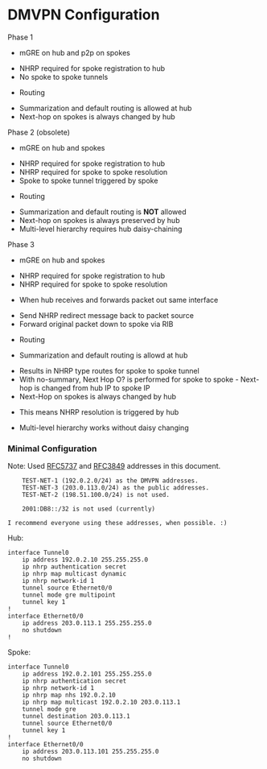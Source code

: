 

# DMVPN Configuration #

Phase 1
* mGRE on hub and p2p on spokes
 + NHRP required for spoke registration to hub
 + No spoke to spoke tunnels
* Routing
 + Summarization and default routing is allowed at hub
 + Next-hop on spokes is always changed by hub

Phase 2 (obsolete)
* mGRE on hub and spokes
 + NHRP required for spoke registration to hub
 + NHRP required for spoke to spoke resolution
 + Spoke to spoke tunnel triggered by spoke
* Routing
 + Summarization and default routing is __NOT__ allowed
 + Next-hop on spokes is always preserved by hub
 + Multi-level hierarchy requires hub daisy-chaining

Phase 3
 * mGRE on hub and spokes
  + NHRP required for spoke registration to hub
  + NHRP required for spoke to spoke resolution
 * When hub receives and forwards packet out same interface
  + Send NHRP redirect message back to packet source
  + Forward original packet down to spoke via RIB
 * Routing
  + Summarization and default routing is allowd at hub
   * Results in NHRP type routes for spoke to spoke tunnel
   * With no-summary, Next Hop O? is performed for spoke to spoke
    - Next-hop is changed from hub IP to spoke IP
 * Next-Hop on spokes is always changed by hub
  + This means NHRP resolution is triggered by hub
 * Multi-level hierarchy works without daisy changing


### Minimal Configuration ###

Note: Used [RFC5737](http://www.rfc-base.org/txt/rfc-5737.txt) and [RFC3849](http://www.rfc-base.org/txt/rfc-3849.txt) addresses in this document.

		TEST-NET-1 (192.0.2.0/24) as the DMVPN addresses.
		TEST-NET-3 (203.0.113.0/24) as the public addresses.
		TEST-NET-2 (198.51.100.0/24) is not used.
		
		2001:DB8::/32 is not used (currently)

	I recommend everyone using these addresses, when possible. :)


Hub:

	interface Tunnel0
		ip address 192.0.2.10 255.255.255.0
		ip nhrp authentication secret
		ip nhrp map multicast dynamic
		ip nhrp network-id 1
		tunnel source Ethernet0/0
		tunnel mode gre multipoint
		tunnel key 1
	!
	interface Ethernet0/0
		ip address 203.0.113.1 255.255.255.0
		no shutdown
	!

Spoke:

	interface Tunnel0
		ip address 192.0.2.101 255.255.255.0
		ip nhrp authentication secret
		ip nhrp network-id 1
		ip nhrp map nhs 192.0.2.10
		ip nhrp map multicast 192.0.2.10 203.0.113.1
		tunnel mode gre
		tunnel destination 203.0.113.1
		tunnel source Ethernet0/0
		tunnel key 1
	!
	interface Ethernet0/0
		ip address 203.0.113.101 255.255.255.0
		no shutdown





